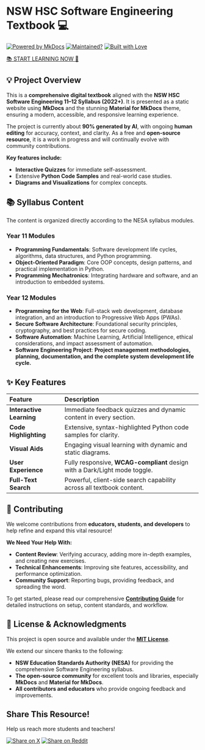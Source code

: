 # NSW HSC Software Engineering Textbook 💻

[![Powered by MkDocs](https://img.shields.io/badge/Powered%20by-MkDocs-526CFE?logo=markdown&logoColor=fff&style=for-the-badge)](https://www.mkdocs.org/)
[![Maintained?](https://img.shields.io/badge/Maintained%3F-yes-green?style=for-the-badge)](https://eatham532.github.io/Software-Engineering-HSC-Textbook/)
[![Built with Love](https://img.shields.io/badge/Built%20with-Love-ff69b4?style=for-the-badge)](http://ForTheBadge.com)

[📚 START LEARNING NOW 🚀](https://eatham532.github.io/Software-Engineering-HSC-Textbook/)

## 💡 Project Overview

This is a **comprehensive digital textbook** aligned with the **NSW HSC Software Engineering 11–12 Syllabus (2022+)**. It is presented as a static website using **MkDocs** and the stunning **Material for MkDocs** theme, ensuring a modern, accessible, and responsive learning experience.

The project is currently about **90% generated by AI**, with ongoing **human editing** for accuracy, context, and clarity. As a free and **open-source resource**, it is a work in progress and will continually evolve with community contributions.

**Key features include:**
* **Interactive Quizzes** for immediate self-assessment.
* Extensive **Python Code Samples** and real-world case studies.
* **Diagrams and Visualizations** for complex concepts.

## 📚 Syllabus Content

The content is organized directly according to the NESA syllabus modules.

### Year 11 Modules
* **Programming Fundamentals**: Software development life cycles, algorithms, data structures, and Python programming.
* **Object-Oriented Paradigm**: Core OOP concepts, design patterns, and practical implementation in Python.
* **Programming Mechatronics**: Integrating hardware and software, and an introduction to embedded systems.

### Year 12 Modules
* **Programming for the Web**: Full-stack web development, database integration, and an introduction to Progressive Web Apps (PWAs).
* **Secure Software Architecture**: Foundational security principles, cryptography, and best practices for secure coding.
* **Software Automation**: Machine Learning, Artificial Intelligence, ethical considerations, and impact assessment of automation.
* **Software Engineering Project**: **Project management methodologies, planning, documentation, and the complete system development life cycle.**

## ✨ Key Features

| Feature | Description |
| :--- | :--- |
| **Interactive Learning** | Immediate feedback quizzes and dynamic content in every section. |
| **Code Highlighting** | Extensive, syntax-highlighted Python code samples for clarity. |
| **Visual Aids** | Engaging visual learning with dynamic and static diagrams. |
| **User Experience** | Fully responsive, **WCAG-compliant** design with a Dark/Light mode toggle. |
| **Full-Text Search** | Powerful, client-side search capability across all textbook content. |

## 🤝 Contributing

We welcome contributions from **educators, students, and developers** to help refine and expand this vital resource!

**We Need Your Help With:**
* **Content Review**: Verifying accuracy, adding more in-depth examples, and creating new exercises.
* **Technical Enhancements**: Improving site features, accessibility, and performance optimization.
* **Community Support**: Reporting bugs, providing feedback, and spreading the word.

To get started, please read our comprehensive **[Contributing Guide](CONTRIBUTING.md)** for detailed instructions on setup, content standards, and workflow.

## 📄 License & Acknowledgments

This project is open source and available under the **[MIT License](LICENSE)**.

We extend our sincere thanks to the following:

* **NSW Education Standards Authority (NESA)** for providing the comprehensive Software Engineering syllabus.
* **The open-source community** for excellent tools and libraries, especially **MkDocs** and **Material for MkDocs**.
* **All contributors and educators** who provide ongoing feedback and improvements.

## Share This Resource!

Help us reach more students and teachers!

[![Share on X](https://img.shields.io/badge/Share_on-X-000?logo=X&logoColor=fff&style=for-the-badge)](https://x.com/intent/tweet?text=Check%20out%20this%20awesome%20educational%20project%3A%20Software%20Engineering%20HSC%20Textbook%20&url=https%3A%2F%2Fgithub.com%2FEatham532%2FSoftware-Engineering-HSC-Textbook&hashtags=softwareengineering,textbook,hsc,education)
[![Share on Reddit](https://img.shields.io/badge/Share_on-Reddit-FF4500?logo=reddit&logoColor=white&style=for-the-badge)](https://www.reddit.com/submit?url=https%3A%2F%2Fgithub.com%2FEatham532%2FSoftware-Engineering-HSC-Textbook&title=Free%20Software%20Engineering%20HSC%20Textbook%20for%20HSC%20Students)
